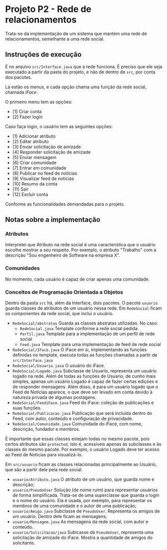 # Projeto P2 - Rede de relacionamentos
Trata-se da implementação de um sistema que mantém uma rede de relacionamentos, semelhante a uma rede social.

## Instruções de execução
É no arquivo `src/Interface.java` que a rede funciona. É preciso que ele seja executado a partir da pasta do projeto, e não de dentro de `src`, por conta dos pacotes.

Lá estão os menus, e cada opção chama uma função da rede social, chamada *iFace*.

O primeiro menu tem as opções:
- [1] Criar conta
- [2] Fazer login

Caso faça login, o usuário tem as seguintes opções:
- [1] Adicionar atributo 
- [2] Editar atributo
- [3] Enviar solicitação de amizade
- [4] Responder solicitação de amizade
- [5] Enviar mensagem
- [6] Criar comunidade
- [7] Entrar em comunidade
- [8] Publicar no feed de notícias
- [9] Visualizar feed de notícias
- [10] Resumo da conta
- [11] Sair
- [12] Excluir conta

Conforme as funcionalidades demandadas para o projeto.

## Notas sobre a implementação
### Atributos
Interpretei que Atributo na rede social é uma característica que o usuário escolhe mostrar a seu respeito. Por exemplo, o atributo "Trabalho" com a descrição "Sou engenheiro de Software na empresa X".

### Comunidades
No momento, cada usuário é capaz de criar apenas uma comunidade. 

### Conceitos de Programação Orientada a Objetos
Dentro da pasta `src` há, além da Interface, dois pacotes. O pacote `usuario` guarda classes de atributos de um usuário nessa rede. Em `RedeSocial` ficam os componentes da rede social, que inclui o usuário.

- `RedeSocial/abstratas` Guarda as classes abstratas utilizadas. No caso:
	- `RedeSocial.java` Template conforme a rede social pedida
	- `Perfil.java` Template para a implementação de um perfil de rede social
	- `Feed.java` Template para uma implementação de feed de rede social
- `RedeSocial/IFace.java` O iFace em si, implementando as funções definidas no template, executa todas as funções chamadas a partir de `src/Interface.java`
- `RedeSocial/Usuario.java` O usuário do iFace.
- `RedeSocial/Logado.java` Subclasse de Usuario, representa um usuário logado na rede. Além de todas as funções de Usuario, de cunho mais simples, apenas um usuário Logado é capaz de fazer certas edições e de responder mensagens. Além disso, é para um usuário logado que o Feed de Notícias aparece, o que deve ser levado em conta devido à natureza privada de algumas postagens.
- `RedeSocial/FeediFace.java` Feed do iFace: coleção de publicações e suas funções.
- `RedeSocial/Publicacao.java` Publicação que será incluída dentro do Feed, com autor, conteúdo e configuração de privacidade.
- `RedeSocial/Comunidade.java` Comunidade do iFace, com nome, descrição, fundador e membros.

É importante que essas classes estejam todas no mesmo pacote, pois certos atributos são `protected`, isto é, acessíveis apenas às subclasses e às classes do mesmo pacote. Por exemplo, o usuário Logado deve ter acesso ao Feed de Notícias para visualizá-lo.

Em `src/usuario` ficam as classes relacionadas principalmente ao Usuário, que são a partir dele pela rede social.
- `usuario/Atributo.java` O atributo de um usuário, que guarda nome e descrição;
- `usuario/PseudoUser` Solução (de nome ruim) para representar usuários de forma simplificada. Trata-se de uma superclasse que guarda o login e o nome do usuário. Ela é usada, por exemplo, para representar os membros de uma comunidade e o autor de uma publicação;
- `usuario/Amigo.java` Subclasse de `PseudoUser`. Representa os amigos de um usuário. Dentro dele ficam as mensagens;
- `usuario/Mensagem.java` As mensagens da rede social, com autor e conteúdo.
- `usuario/Solicitacao/java` Sublcasse de `PseudoUser`, representa uma solicitação de amizade do iFace. Mostra a quantidade de amigos do solicitante.